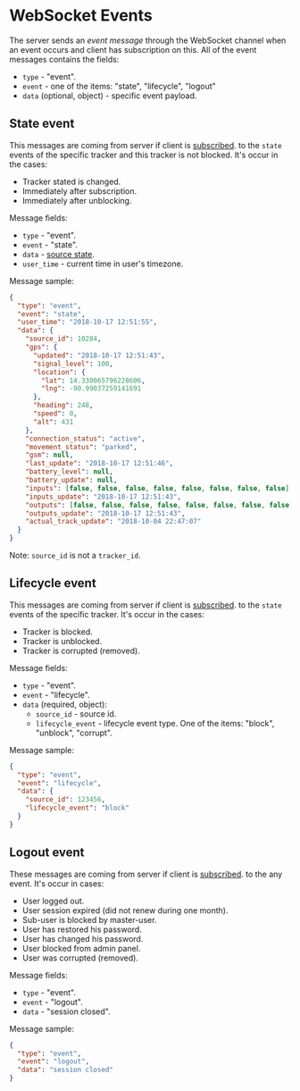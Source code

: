 # WebSocket Events

The server sends an _event message_ through the WebSocket channel when an event occurs and client has subscription on this. 
All of the event messages contains the fields:

*   `type` - "event".
*   `event` - one of the items: "state", "lifecycle", "logout"
*   `data` (optional, object) - specific event payload. 

## State event

This messages are coming from server if client is [subscribed](./subscription.md). 
to the `state` events of the specific tracker and this tracker is not blocked. It's occur in the cases:

*   Tracker stated is changed.
*   Immediately after subscription.
*   Immediately after unblocking.

Message fields:

*   `type` - "event".
*   `event` - "state".
*   `data` - [source state](../resources/tracking/tracker/tracker.md#get_state).
*   `user_time` - current time in user's timezone.

Message sample:
```json
{
  "type": "event",
  "event": "state",
  "user_time": "2018-10-17 12:51:55",
  "data": {
    "source_id": 10284,
    "gps": {
      "updated": "2018-10-17 12:51:43",
      "signal_level": 100,
      "location": {
        "lat": 14.330065796228606,
        "lng": -90.99037259141691
      },
      "heading": 248,
      "speed": 0,
      "alt": 431
    },
    "connection_status": "active",
    "movement_status": "parked",
    "gsm": null,
    "last_update": "2018-10-17 12:51:46",
    "battery_level": null,
    "battery_update": null,
    "inputs": [false, false, false, false, false, false, false, false],
    "inputs_update": "2018-10-17 12:51:43",
    "outputs": [false, false, false, false, false, false, false, false],
    "outputs_update": "2018-10-17 12:51:43",
    "actual_track_update": "2018-10-04 22:47:07"
  }
}
```

Note: `source_id` is not a `tracker_id`.

## Lifecycle event

This messages are coming from server if client is [subscribed](./subscription.md). 
to the `state` events of the specific tracker. It's occur in the cases:

*   Tracker is blocked.
*   Tracker is unblocked.
*   Tracker is corrupted (removed).

Message fields:

*   `type` - "event".
*   `event` - "lifecycle".
*   `data` (required, object):
    *   `source_id` - source id.
    *   `lifecycle_event` - lifecycle event type. One of the items: "block", "unblock", "corrupt".

Message sample:
```json
{
  "type": "event",
  "event": "lifecycle",
  "data": {
    "source_id": 123456,
    "lifecycle_event": "block"
  }
}
```

## Logout event

These messages are coming from server if client is [subscribed](./subscription.md). 
to the any event. It's occur in cases:

*   User logged out.
*   User session expired (did not renew during one month).
*   Sub-user is blocked by master-user.
*   User has restored his password.
*   User has changed his password.
*   User blocked from admin panel.
*   User was corrupted (removed).

Message fields:

*   `type` - "event".
*   `event` - "logout".
*   `data` - "session closed".

Message sample:
```json
{
  "type": "event",
  "event": "logout",
  "data": "session closed"
}
```
